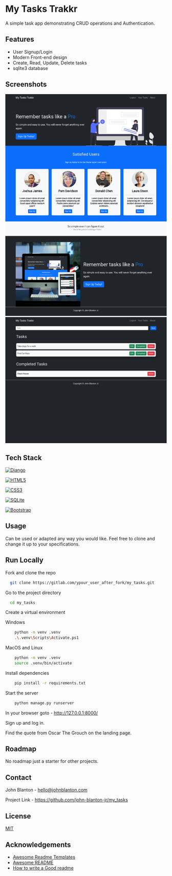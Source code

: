 
# My Tasks Trakkr

A simple task app demonstrating CRUD operations and Authentication. 


## Features

- User Signup/Login
- Modern Front-end design
- Create, Read, Update, Delete tasks
- sqlite3 database



## Screenshots

![App Screenshot](/images/my_tasks_screenshot_01.png)
![App Screenshot](/images/my_tasks_screenshot_02.png)





## Tech Stack

[![Django](https://img.shields.io/badge/Django-%23092E20.svg?style=for-the-badge&logo=django&logoColor=white)](https://www.djangoproject.com/)

[![HTML5](https://img.shields.io/badge/HTML5-%23E34F26.svg?style=for-the-badge&logo=html5&logoColor=white)](https://developer.mozilla.org/en-US/docs/Web/Guide/HTML/HTML5)

[![CSS3](https://img.shields.io/badge/CSS3-%231572B6.svg?style=for-the-badge&logo=css3&logoColor=white)](https://developer.mozilla.org/en-US/docs/Web/CSS)

[![SQLite](https://img.shields.io/badge/SQLite-%2307405e.svg?style=for-the-badge&logo=sqlite&logoColor=white)](https://www.sqlite.org/)

[![Bootstrap](https://img.shields.io/badge/Bootstrap-%23563D7C.svg?style=for-the-badge&logo=bootstrap&logoColor=white)](https://getbootstrap.com/)




## Usage
Can be used or adapted any way you would like. Feel free to clone and change it up to your specifications.


## Run Locally


Fork and clone the repo

```bash
  git clone https://gitlab.com/ypour_user_after_fork/my_tasks.git
```

Go to the project directory
```bash
  cd my_tasks
```

Create a virtual environment

Windows
```bash
    python -m venv .venv
    .\.venv\Scripts\Activate.ps1
```

MacOS and Linux
```zsh
    python -m venv .venv
    source .venv/bin/activate
```

Install dependencies
```zsh
    pip install -r requirements.txt
```
Start the server 
```zsh
    python manage.py runserver
```

In your browser goto 
    - http://127.0.0.1:8000/

Sign up and log in. 

Find the quote from Oscar The Grouch on the landing page. 
## Roadmap

No roadmap just a starter for other projects. 


## Contact

John Blanton - hello@johnblanton.com

Project Link - https://github.com/john-blanton-jr/my_tasks
## License

[MIT](https://choosealicense.com/licenses/mit/)


## Acknowledgements

 - [Awesome Readme Templates](https://awesomeopensource.com/project/elangosundar/awesome-README-templates)
 - [Awesome README](https://github.com/matiassingers/awesome-readme)
 - [How to write a Good readme](https://bulldogjob.com/news/449-how-to-write-a-good-readme-for-your-github-project)

